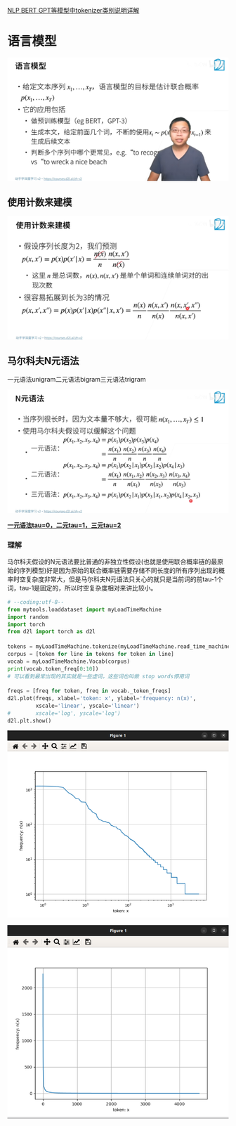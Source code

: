 [NLP BERT GPT等模型中tokenizer类别说明详解](https://cloud.tencent.com/developer/article/1865689)

# 语言模型

![image-20220906111204108](37_%E8%AF%AD%E8%A8%80%E6%A8%A1%E5%9E%8B%E5%92%8C%E6%95%B0%E6%8D%AE%E9%9B%86.assets/image-20220906111204108.png)

## 使用计数来建模

![image-20220906111604560](37_%E8%AF%AD%E8%A8%80%E6%A8%A1%E5%9E%8B%E5%92%8C%E6%95%B0%E6%8D%AE%E9%9B%86.assets/image-20220906111604560.png)

## 马尔科夫N元语法

一元语法unigram二元语法bigram三元语法trigram

![image-20220906161918707](37_%E8%AF%AD%E8%A8%80%E6%A8%A1%E5%9E%8B%E5%92%8C%E6%95%B0%E6%8D%AE%E9%9B%86.assets/image-20220906161918707.png)

<u>**一元语法tau=0，二元tau=1，三元tau=2**</u>

### 理解

马尔科夫假设的N元语法要比普通的非独立性假设(也就是使用联合概率链的最原始的序列模型)好是因为原始的联合概率链需要存储不同长度的所有序列出现的概率时空复杂度非常大，但是马尔科夫N元语法只关心的就只是当前词的前tau-1个词，tau-1是固定的，所以时空复杂度相对来讲比较小。

```python
# --coding:utf-8--
from mytools.loaddataset import myLoadTimeMachine
import random
import torch
from d2l import torch as d2l

tokens = myLoadTimeMachine.tokenize(myLoadTimeMachine.read_time_machine())
corpus = [token for line in tokens for token in line]
vocab = myLoadTimeMachine.Vocab(corpus)
print(vocab.token_freq[0:10])
# 可以看到最常出现的其实就是一些虚词，这些词也叫做 stop words停用词

freqs = [freq for token, freq in vocab._token_freqs]
d2l.plot(freqs, xlabel='token: x', ylabel='frequency: n(x)',
         xscale='linear', yscale='linear')
#        xscale='log', yscale='log')
d2l.plt.show()
```

![image-20220906165729318](37_%E8%AF%AD%E8%A8%80%E6%A8%A1%E5%9E%8B%E5%92%8C%E6%95%B0%E6%8D%AE%E9%9B%86.assets/image-20220906165729318.png)

![image-20220906165814908](37_%E8%AF%AD%E8%A8%80%E6%A8%A1%E5%9E%8B%E5%92%8C%E6%95%B0%E6%8D%AE%E9%9B%86.assets/image-20220906165814908.png)